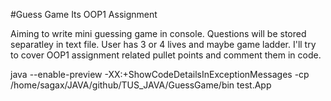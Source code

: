 #Guess Game
Its OOP1 Assignment

Aiming to write mini guessing game in console. Questions will be stored separatley in text file. User has 3 or 4 lives
and maybe game ladder. 
I'll try to cover OOP1 assignment related pullet points and comment them in code.

java --enable-preview -XX:+ShowCodeDetailsInExceptionMessages -cp /home/sagax/JAVA/github/TUS_JAVA/GuessGame/bin test.App 


